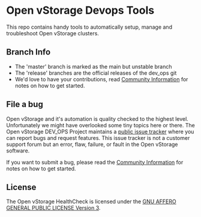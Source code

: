 # Open vStorage Devops Tools

This repo contains handy tools to automatically setup, manage and troubleshoot Open vStorage clusters.

## Branch Info
* The 'master' branch is marked as the main but unstable branch
* The 'release' branches are the official releases of the dev_ops git
* We'd love to have your contributions, read [Community Information](CONTRIBUTING.md) for notes on how to get started.

## File a bug
Open vStorage and it's automation is quality checked to the highest level. Unfortunately we might have overlooked some tiny topics here or there. The Open vStorage DEV_OPS Project maintains a [public issue tracker](https://github.com/openvstorage/dev_ops/issues) where you can report bugs and request features. This issue tracker is not a customer support forum but an error, flaw, failure, or fault in the Open vStorage software.

If you want to submit a bug, please read the [Community Information](CONTRIBUTING.md) for notes on how to get started.

## License
The Open vStorage HealthCheck is licensed under the [GNU AFFERO GENERAL PUBLIC LICENSE Version 3](https://www.gnu.org/licenses/agpl.html).



